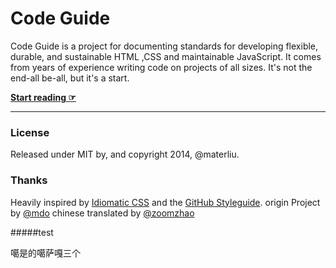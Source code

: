 # Code Guide

Code Guide is a project for documenting standards for developing flexible, durable, and sustainable HTML ,CSS and maintainable JavaScript. It comes from years of experience writing code on projects of all sizes. It's not the end-all be-all, but it's a start.

**[Start reading ☞](http://materliu.github.io/code-guide)**

---

### License

Released under MIT by, and copyright 2014, @materliu.

### Thanks

Heavily inspired by [Idiomatic CSS](https://github.com/necolas/idiomatic-css) and the [GitHub Styleguide](http://github.com/styleguide).
origin Project by [@mdo](https://github.com/mdo)
chinese translated by [@zoomzhao](http://zoomzhao.github.io/code-guide/)


#####test

噶是的噶萨嘎三个
